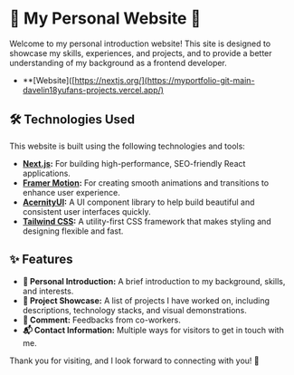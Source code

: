 # 🌟 My Personal Website 🌟

Welcome to my personal introduction website! This site is designed to showcase my skills, experiences, and projects, and to provide a better understanding of my background as a frontend developer.

- **[Website]([https://nextjs.org/](https://myportfolio-git-main-davelin18yufans-projects.vercel.app/)

## 🛠 Technologies Used

This website is built using the following technologies and tools:

- **[Next.js](https://nextjs.org/):** For building high-performance, SEO-friendly React applications.
- **[Framer Motion](https://www.framer.com/motion/):** For creating smooth animations and transitions to enhance user experience.
- **[AcernityUI](https://acernityui.com/):** A UI component library to help build beautiful and consistent user interfaces quickly.
- **[Tailwind CSS](https://tailwindcss.com/):** A utility-first CSS framework that makes styling and designing flexible and fast.

## ✨ Features

- **💼 Personal Introduction:** A brief introduction to my background, skills, and interests.
- **📂 Project Showcase:** A list of projects I have worked on, including descriptions, technology stacks, and visual demonstrations.
- **📂 Comment:** Feedbacks from co-workers.
- **📬 Contact Information:** Multiple ways for visitors to get in touch with me.

Thank you for visiting, and I look forward to connecting with you! 🎉
